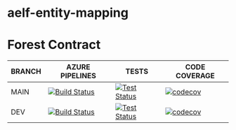 # aelf-entity-mapping
# Forest Contract

BRANCH | AZURE PIPELINES                                                                                                                                                                                                                                 | TESTS                                                                                                                                                                                            | CODE COVERAGE
-------|-------------------------------------------------------------------------------------------------------------------------------------------------------------------------------------------------------------------------------------------------|--------------------------------------------------------------------------------------------------------------------------------------------------------------------------------------------------|--------------
MAIN   | [![Build Status]()]() | [![Test Status]()]() | [![codecov]()]()
DEV    | [![Build Status]()]()   | [![Test Status]()]()   | [![codecov]()]()
